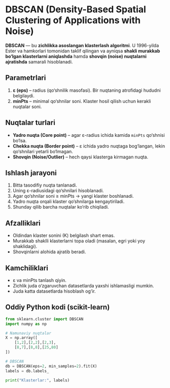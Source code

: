 # DBSCAN (Density-Based Spatial Clustering of Applications with Noise)

**DBSCAN** — bu **zichlikka asoslangan klasterlash algoritmi**. U 1996-yilda Ester va hamkorlari tomonidan taklif qilingan va ayniqsa **shakli murakkab bo‘lgan klasterlarni aniqlashda** hamda **shovqin (noise) nuqtalarni ajratishda** samarali hisoblanadi.  

## Parametrlari

1. **ε (eps)** – radius (qo‘shnilik masofasi). Bir nuqtaning atrofidagi hududni belgilaydi.  
2. **minPts** – minimal qo‘shnilar soni. Klaster hosil qilish uchun kerakli nuqtalar soni.

## Nuqtalar turlari

- **Yadro nuqta (Core point)** – agar ε-radius ichida kamida `minPts` qo‘shnisi bo‘lsa.  
- **Chekka nuqta (Border point)** – ε ichida yadro nuqtaga bog‘langan, lekin qo‘shnilari yetarli bo‘lmagan.  
- **Shovqin (Noise/Outlier)** – hech qaysi klasterga kirmagan nuqta.

## Ishlash jarayoni

1. Bitta tasodifiy nuqta tanlanadi.  
2. Uning ε-radiusidagi qo‘shnilari hisoblanadi.  
3. Agar qo‘shnilar soni ≥ minPts → yangi klaster boshlanadi.  
4. Yadro nuqta orqali klaster qo‘shnilarga kengaytiriladi.  
5. Shunday qilib barcha nuqtalar ko‘rib chiqiladi.  

## Afzalliklari

- Oldindan klaster sonini (K) belgilash shart emas.  
- Murakkab shaklli klasterlarni topa oladi (masalan, egri yoki yoy shaklidagi).  
- Shovqinlarni alohida ajratib beradi.  

## Kamchiliklari

- ε va minPts tanlash qiyin.  
- Zichlik juda o‘zgaruvchan datasetlarda yaxshi ishlamasligi mumkin.  
- Juda katta datasetlarda hisoblash og‘ir.  

## Oddiy Python kodi (scikit-learn)

```python
from sklearn.cluster import DBSCAN
import numpy as np

# Namunaviy nuqtalar
X = np.array([
    [1,2],[2,2],[2,3],
    [8,7],[8,8],[25,80]
])

# DBSCAN
db = DBSCAN(eps=2, min_samples=2).fit(X)
labels = db.labels_

print("Klasterlar:", labels)
